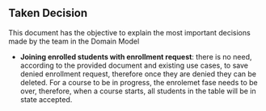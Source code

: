 ## Taken Decision

This document has the objective to explain the most important decisions made by the team
in the Domain Model

* **Joining enrolled students with enrollment request**:
  there is no need, according to the provided document and existing use cases,
  to save denied enrollment request, therefore once they are denied they can be deleted.
  For a course to be in progress, the enrolemet fase needs to be over, therefore, when a
  course starts, all students in the table will be in state accepted.